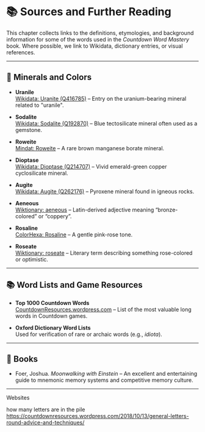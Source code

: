# 📚 Sources and Further Reading

This chapter collects links to the definitions, etymologies, and background information for some of the words used in the *Countdown Word Mastery* book. Where possible, we link to Wikidata, dictionary entries, or visual references.

---

## 🔬 Minerals and Colors

- **Uranile**  
  [Wikidata: Uranite (Q416785)](https://www.wikidata.org/wiki/Q416785) – Entry on the uranium-bearing mineral related to "uranile".

- **Sodalite**  
  [Wikidata: Sodalite (Q192870)](https://www.wikidata.org/wiki/Q192870) – Blue tectosilicate mineral often used as a gemstone.

- **Roweite**  
  [Mindat: Roweite](https://www.mindat.org/min-3445.html) – A rare brown manganese borate mineral.

- **Dioptase**  
  [Wikidata: Dioptase (Q214707)](https://www.wikidata.org/wiki/Q214707) – Vivid emerald-green copper cyclosilicate mineral.

- **Augite**  
  [Wikidata: Augite (Q262176)](https://www.wikidata.org/wiki/Q262176) – Pyroxene mineral found in igneous rocks.

- **Aeneous**  
  [Wiktionary: aeneous](https://en.wiktionary.org/wiki/aeneous) – Latin-derived adjective meaning “bronze-colored” or “coppery”.

- **Rosaline**  
  [ColorHexa: Rosaline](https://www.colorhexa.com/dcb5c2) – A gentle pink-rose tone.

- **Roseate**  
  [Wiktionary: roseate](https://en.wiktionary.org/wiki/roseate) – Literary term describing something rose-colored or optimistic.

---

## 📚 Word Lists and Game Resources

- **Top 1000 Countdown Words**  
  [CountdownResources.wordpress.com](https://countdownresources.wordpress.com/2018/10/13/top-1000-words/) – List of the most valuable long words in Countdown games.

- **Oxford Dictionary Word Lists**  
  Used for verification of rare or archaic words (e.g., *idiota*).

---

## 📖 Books

- Foer, Joshua. *Moonwalking with Einstein* – An excellent and entertaining guide to mnemonic memory systems and competitive memory culture.

---

Websites

how many letters are in the pile https://countdownresources.wordpress.com/2018/10/13/general-letters-round-advice-and-techniques/
